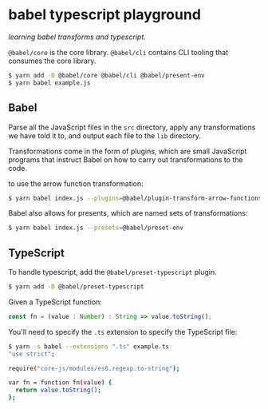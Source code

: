 # babel typescript playground

_learning babel transforms and typescript._

`@babel/core` is the core library.
`@babel/cli` contains CLI tooling that consumes the core library.

```bash
$ yarn add -D @babel/core @babel/cli @babel/present-env
$ yarn babel example.js
```

## Babel

Parse all the JavaScript files in the `src` directory, apply any transformations 
we have told it to, and output each file to the `lib` directory.

Transformations come in the form of plugins, which are small JavaScript programs 
that instruct Babel on how to carry out transformations to the code.

to use the arrow function transformation:
```bash
$ yarn babel index.js --plugins=@babel/plugin-transform-arrow-functions
```

Babel also allows for presents, which are named sets of transformations:
```bash
$ yarn babel index.js --presets=@babel/preset-env
```

## TypeScript

To handle typescript, add the `@babel/preset-typescript` plugin.
```bash
$ yarn add -D @babel/preset-typescript
```

Given a TypeScript function:
```TypeScript
const fn = (value : Number) : String => value.toString();
```

You'll need to specify the `.ts` extension to specify the TypeScript file:
```bash
$ yarn -s babel --extensions ".ts" example.ts
"use strict";

require("core-js/modules/es6.regexp.to-string");

var fn = function fn(value) {
  return value.toString();
};
```
